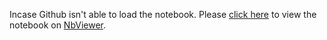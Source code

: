 Incase Github isn't able to load the notebook. Please [click here](https://nbviewer.jupyter.org/github/Husain0007/GANs-Specialization/blob/main/Build-Basic-GANs/Week-4/C1W4_%28Optional_Notebook%29_InfoGAN.ipynb) to view the notebook on [NbViewer](https://nbviewer.jupyter.org/).

